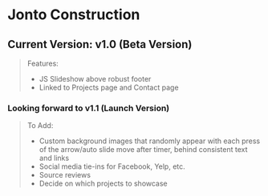 # Jonto Construction

## Current Version: v1.0 (Beta Version)

>Features:
>
>- JS Slideshow above robust footer
>- Linked to Projects page and Contact page

### Looking forward to v1.1 (Launch Version)

>To Add:
>
>- Custom background images that randomly appear with each press of the arrow/auto slide move after timer, behind consistent text and links
>- Social media tie-ins for Facebook, Yelp, etc.
>- Source reviews
>- Decide on which projects to showcase
